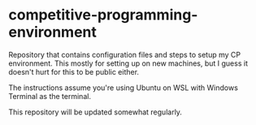 # competitive-programming-environment

Repository that contains configuration files and steps to setup my CP environment.  This mostly for setting up on new machines, but I guess it doesn't hurt for this to be public either.

The instructions assume you're using Ubuntu on WSL with Windows Terminal as the terminal.

This repository will be updated somewhat regularly.

